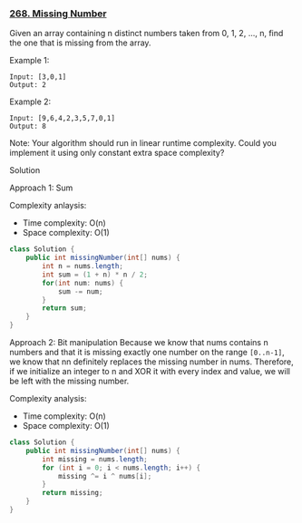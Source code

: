 ### [268. Missing Number](https://leetcode.com/problems/missing-number/)


Given an array containing n distinct numbers taken from 0, 1, 2, ..., n, find the one that is missing from the array.

Example 1:
```
Input: [3,0,1]
Output: 2
```
Example 2:
```
Input: [9,6,4,2,3,5,7,0,1]
Output: 8
```
Note:
Your algorithm should run in linear runtime complexity. Could you implement it using only constant extra space complexity?

Solution

Approach 1: Sum

Complexity anlaysis:
- Time complexity: O(n)
- Space complexity: O(1)

```java
class Solution {
    public int missingNumber(int[] nums) {
        int n = nums.length;
        int sum = (1 + n) * n / 2;
        for(int num: nums) {
            sum -= num;
        }
        return sum;
    }
}
```

Approach 2: Bit manipulation
Because we know that nums contains n numbers and that it is missing exactly one number on the range `[0..n-1]`, we know that nn definitely replaces the missing number in nums. Therefore, if we initialize an integer to n and XOR it with every index and value, we will be left with the missing number.

Complexity analysis:
- Time complexity: O(n)
- Space complexity: O(1)

```java
class Solution {
    public int missingNumber(int[] nums) {
        int missing = nums.length;
        for (int i = 0; i < nums.length; i++) {
            missing ^= i ^ nums[i];
        }
        return missing;
    }
}
```